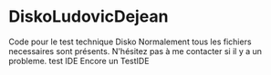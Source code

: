# DiskoLudovicDejean

Code pour le test technique Disko
Normalement tous les fichiers necessaires sont présents.
N'hésitez pas à me contacter si il y a un probleme.
test IDE
Encore un TestIDE